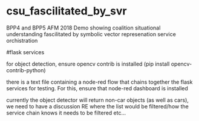 # csu_fascilitated_by_svr
BPP4 and BPP5 AFM 2018 Demo showing coalition situational understanding fascilitated by symbolic vector represenation service orchistration


#flask services

for object detection, ensure opencv contrib is installed (pip install opencv-contrib-python)

there is a text file containing a node-red flow that chains together the flask services for testing. For this, ensure that node-red dashboard is installed

currently the object detector will return non-car objects (as well as cars), we need to have a discussion RE where the list would be filtered/how the service chain knows it needs to be filtered etc...
